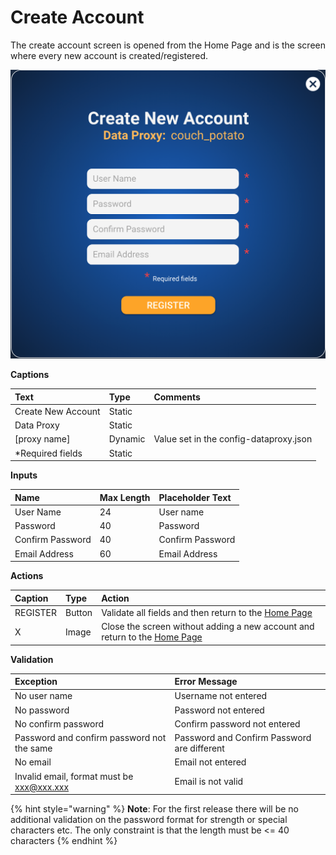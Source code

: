 # Create Account

The create account screen is opened from the Home Page and is the screen where every new account is created/registered.

![](../../.gitbook/assets/screen-shot-2020-02-25-at-10.16.00-pm.png)



**Captions**

| Text | Type | Comments |
| :--- | :--- | :--- |
| Create New Account | Static |   |
| Data Proxy | Static |   |
| \[proxy name\] | Dynamic | Value set in the config-dataproxy.json |
| \*Required fields | Static |   |

**Inputs**

| Name | Max Length | Placeholder Text |
| :--- | :--- | :--- |
| User Name | 24 | User name |
| Password | 40 | Password |
| Confirm Password | 40 | Confirm Password |
| Email Address | 60 | Email Address |

**Actions**

| Caption | Type | Action |
| :--- | :--- | :--- |
| REGISTER | Button | Validate all fields and then return to the [Home Page](home-page.md) |
| X | Image | Close the screen without adding a new account and return to the [Home Page](home-page.md) |

**Validation**

| **Exception** | Error Message |
| :--- | :--- |
| No user name | Username not entered |
| No password | Password not entered |
| No confirm password | Confirm password not entered |
| Password and confirm password not the same | Password and Confirm Password are different |
| No email | Email not entered |
| Invalid email, format must be xxx@xxx.xxx | Email is not valid |

{% hint style="warning" %}
**Note**: For the first release there will be no additional validation on the password format for strength or special characters etc. The only constraint is that the length must be &lt;= 40 characters
{% endhint %}

